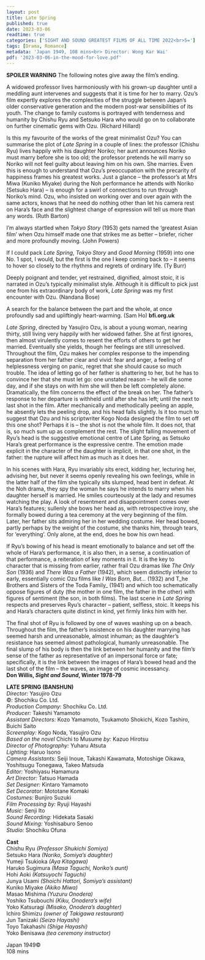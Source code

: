 ```yaml
---
layout: post
title: Late Spring
published: true
date: 2023-03-06
readtime: true
categories: ['SIGHT AND SOUND GREATEST FILMS OF ALL TIME 2022<br>5=']
tags: [Drama, Romance]
metadata: 'Japan 1949, 108 mins<br> Director: Wong Kar Wai'
pdf: '2023-03-06-in-the-mood-for-love.pdf'
---
```


**SPOILER WARNING** The following notes give away the film’s ending.

A widowed professor lives harmoniously with his grown-up daughter until a meddling aunt intervenes and suggests that it is time for her to marry. Ozu’s film expertly explores the complexities of the struggle between Japan’s older conservative generation and the modern post-war sensibilities of its youth. The change to family customs is portrayed with tenderness and humanity by Chishu Ryu and Setsuko Hara who would go on to collaborate on further cinematic gems with Ozu. (Richard Hillard)

Is this my favourite of the works of the great minimalist Ozu? You can summarise the plot of _Late Spring_ in a couple of lines: the professor (Chishu Ryu) lives happily with his daughter Noriko; her aunt announces Noriko must marry before she is too old; the professor pretends he will marry so Noriko will not feel guilty about leaving him on his own. She marries. Even this is enough to understand that Ozu’s preoccupation with the precarity of happiness frames his greatest works. Just a glance – the professor’s at Mrs Miwa (Kuniko Miyake) during the Noh performance he attends with Noriko (Setsuko Hara) – is enough for a swirl of connections to run through Noriko’s mind. Ozu, who insisted on working over and over again with the same actors, knows that he need do nothing other than let his camera rest on Hara’s face and the slightest change of expression will tell us more than any words. (Ruth Barton)

I’m always startled when _Tokyo Story_ (1953) gets named the ‘greatest Asian film’ when Ozu himself made one that strikes me as better – briefer, richer and more profoundly moving. (John Powers)

If I could pack _Late Spring_, _Tokyo Story_ and _Good Morning_ (1959) into one  No. 1 spot, I would, but the first is the one I keep coming back to – it seems to hover so closely to the rhythms and regrets of ordinary life. (Ty Burr)

Deeply poignant and tender, yet restrained, dignified, almost stoic, it is narrated in Ozu’s typically minimalist style. Although it is difficult to pick just one from his extraordinary body of work, _Late Spring_ was my first encounter with Ozu. (Nandana Bose)

A search for the balance between the part and the whole, at once profoundly sad and upliftingly heart-warming. (Sam Ho)
**bfi.org.uk**  

_Late Spring_, directed by Yasujiro Ozu, is about a young woman, nearing thirty, still living very happily with her widowed father. She at first ignores, then almost virulently comes to resent the efforts of others to get her married. Eventually she yields, though her feelings are still unresolved. Throughout the film, Ozu makes her complex response to the impending separation from her father clear and vivid: fear and anger, a feeling of helplessness verging on panic, regret that she should cause so much trouble. The idea of letting go of her father is shattering to her, but he has to convince her that she must let go: one unstated reason – he will die some day, and if she stays on with him she will then be left completely alone. Dramatically, the film concerns the effect of the break on her. The father’s response to her departure is withheld until after she has left; until the next to last shot in the film. After mechanically and methodically peeling an apple, he absently lets the peeling drop, and his head falls slightly. Is it too much to suggest that Ozu and his scriptwriter Kogo Noda designed the film to set off this one shot? Perhaps it is – the shot is not the whole film. It does not, that is, so much sum up as complement the rest. The slight falling movement of Ryu’s head is the suggestive emotional centre of Late Spring, as Setsuko Hara’s great performance is the expressive centre. The emotion made explicit in the character of the daughter is implicit, in that one shot, in the father: the rupture will affect him as much as it does her.

In his scenes with Hara, Ryu invariably sits erect, kidding her, lecturing her, advising her, but never it seems openly revealing his own feelings, while in the latter half of the film she typically sits slumped, head bent in defeat. At the Noh drama, they spy the woman he says he intends to marry when his daughter herself is married. He smiles courteously at the lady and resumes watching the play. A look of resentment and disappointment comes over Hara’s features; sullenly she bows her head as, with retrospective irony, she formally bowed during a tea ceremony at the very beginning of the film. Later, her father sits admiring her in her wedding costume. Her head bowed, partly perhaps by the weight of the costume, she thanks him, through tears, for ‘everything’. Only alone, at the end, does he bow his own head.

If Ryu’s bowing of his head is meant emotionally to balance and set off the whole of Hara’s performance, it is also then, in a sense, a continuation of that performance, a reiteration of key moments in it. It is the key to character that is missing from earlier, rather frail Ozu dramas like _The Only Son_ (1936) and _There Was a Father_ (1942), which seem distinctly inferior to early, essentially comic Ozu films like _I Was Born, But..._ (1932) and T_he Brothers and Sisters of the Toda Family_ (1941) and which too schematically oppose figures of duty (the mother in one film, the father in the other) with figures of sentiment (the son, in both films). The last scene in _Late Spring_ respects and preserves Ryu’s character – patient, selfless, stoic. It keeps his and Hara’s characters quite distinct in kind, yet firmly links him with her.

The final shot of Ryu is followed by one of waves washing up on a beach. Throughout the film, the father’s insistence on his daughter marrying has seemed harsh and unreasonable, almost inhuman; as the daughter’s resistance has seemed almost pathological, humanly unreasonable. The final slump of his body is then the link between her humanity and the film’s sense of the father as representative of an impersonal force or fate; specifically, it is the link between the images of Hara’s bowed head and the last shot of the film – the waves, an image of cosmic incessancy.  
**Don Willis, _Sight and Sound_, Winter 1978-79**  

**LATE SPRING (BANSHUN)**  
_Director:_ Yasujiro Ozu  
©_:_ Shochiku Co. Ltd.  
_Production Company:_ Shochiku Co. Ltd.  
_Producer:_ Takeshi Yamamoto  
_Assistant Directors:_ Kozo Yamamoto, Tsukamoto Shokichi, Kozo Tashiro, Buichi Saito  
_Screenplay:_ Kogo Noda, Yasujiro Ozu  
_Based on the novel_ Chichi to Musume _by:_ Kazuo Hirotsu  
_Director of Photography:_ Yuharu Atsuta  
_Lighting:_ Haruo Isono  
_Camera Assistants:_ Seiji Inoue, Takashi Kawamata, Motoshige Oikawa, Yoshitsugu Tonegawa, Takeo Matsuda  
_Editor:_ Yoshiyasu Hamamura  
_Art Director:_ Tatsuo Hamada  
_Set Designer:_ Kintaro Yamamoto  
_Set Decorator:_ Mototane Komaki  
_Costumes:_ Bunjiro Suzuki  
_Film Processing by:_ Ryuji Hayashi  
_Music:_ Senji Ito  
_Sound Recording:_ Hidekata Sasaki  
_Sound Mixing:_ Yoshisaburo Senoo  
_Studio:_ Shochiku Ofuna  

**Cast**  
Chishu Ryu _(Professor Shukichi Somiya)_  
Setsuko Hara _(Noriko, Somiya’s daughter)_  
Yumeji Tsukioka _(Aya Kitagawa)_  
Haruko Sugimura _(Masa Taguchi, Noriko’s aunt)_  
Hohi Aoki _(Katsuyochi Taguchi)_  
Junya Usami _(Shoichi Hattori, Somiya’s assistant)_  
Kuniko Miyake _(Akiko Miwa)_  
Masao Mishima _(Yuzuru Onodera)_  
Yoshiko Tsubouchi _(Kiku, Onodera’s wife)_  
Yoko Katsuragi _(Misako, Onodera’s daughter)_  
Ichiro Shimizu _(owner of Takigawa restaurant)_  
Jun Tanizaki _(Seizo Hayashi)_  
Toyo Takahashi _(Shige Hayashi)_  
Yoko Benisawa _(tea ceremony instructor)_  

Japan 1949©  
108 mins  
<!--stackedit_data:
eyJoaXN0b3J5IjpbLTg4MzY1NDMyMV19
-->